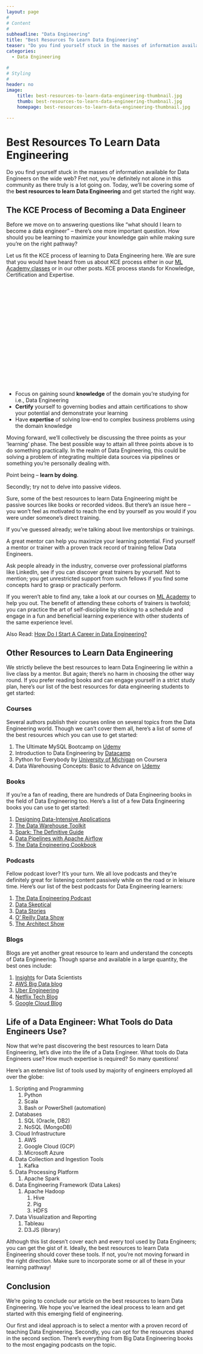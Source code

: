 ```yaml
---
layout: page
#
# Content
#
subheadline: "Data Engineering"
title: "Best Resources To Learn Data Engineering"
teaser: "Do you find yourself stuck in the masses of information available for Data Engineers on the wide web? Fret not, you’re definitely not alone in this community as there truly is a lot going on. Today, we’ll be covering some of the **best resources to learn Data Engineering** and get started the right way.**The KCE Process of Becoming a Data Engineer**--------------------------------------------"
categories:
  - Data Engineering

#
# Styling
#
header: no
image:
    title: best-resources-to-learn-data-engineering-thumbnail.jpg
    thumb: best-resources-to-learn-data-engineering-thumbnail.jpg
    homepage: best-resources-to-learn-data-engineering-thumbnail.jpg

---
```


# Best Resources To Learn Data Engineering

Do you find yourself stuck in the masses of information available for Data Engineers on the wide web? Fret not, you’re definitely not alone in this community as there truly is a lot going on. Today, we’ll be covering some of the **best resources to learn Data Engineering** and get started the right way.


**The KCE Process of Becoming a Data Engineer**
-----------------------------------------------


Before we move on to answering questions like “what should I learn to become a data engineer” – there’s one more important question. How should you be learning to maximize your knowledge gain while making sure you’re on the right pathway?


Let us fit the KCE process of learning to Data Engineering here. We are sure that you would have heard from us about KCE process either in our [ML Academy classes](https://mlacademy.io/course/) or in our other posts. KCE process stands for Knowledge, Certification and Expertise.


![](data:image/svg+xml,%3Csvg%20xmlns='http://www.w3.org/2000/svg'%20viewBox='0%200%201024%20547'%3E%3C/svg%3E)
* Focus on gaining sound **knowledge** of the domain you’re studying for i.e., Data Engineering
* **Certify** yourself to governing bodies and attain certifications to show your potential and demonstrate your learning
* Have **expertise** of solving low-end to complex business problems using the domain knowledge


Moving forward, we’ll collectively be discussing the three points as your ‘learning’ phase. The best possible way to attain all three points above is to do something practically. In the realm of Data Engineering, this could be solving a problem of integrating multiple data sources via pipelines or something you’re personally dealing with.


Point being – **learn by doing**. 


Secondly; try not to delve into passive videos. 


Sure, some of the best resources to learn Data Engineering might be passive sources like books or recorded videos. But there’s an issue here – you won’t feel as motivated to reach the end by yourself as you would if you were under someone’s direct training.


If you’ve guessed already; we’re talking about live mentorships or trainings.


A great mentor can help you maximize your learning potential. Find yourself a mentor or trainer with a proven track record of training fellow Data Engineers. 


Ask people already in the industry, converse over professional platforms like LinkedIn, see if you can discover great trainers by yourself. Not to mention; you get unrestricted support from such fellows if you find some concepts hard to grasp or practically perform.


If you weren’t able to find any, take a look at our courses on [ML Academy](https://mlacademy.io/course/) to help you out. The benefit of attending these cohorts of trainers is twofold; you can practice the art of self-discipline by sticking to a schedule and engage in a fun and beneficial learning experience with other students of the same experience level.


Also Read: [How Do I Start A Career in Data Engineering?](https://mlacademy.io/how-do-i-start-a-career-in-data-engineering/)


**Other Resources to Learn Data Engineering**
---------------------------------------------


We strictly believe the best resources to learn Data Engineering lie within a live class by a mentor. But again; there’s no harm in choosing the other way round. If you prefer reading books and can engage yourself in a strict study plan, here’s our list of the best resources for data engineering students to get started:


### **Courses**


Several authors publish their courses online on several topics from the Data Engineering world. Though we can’t cover them all, here’s a list of some of the best resources which you can use to get started:


1. The Ultimate MySQL Bootcamp on [Udemy](https://www.udemy.com/course/the-ultimate-mysql-bootcamp-go-from-sql-beginner-to-expert/)
2. Introduction to Data Engineering by [Datacamp](https://www.datacamp.com/courses/introduction-to-data-engineering)
3. Python for Everybody by [University of Michigan](https://www.coursera.org/specializations/python) on Coursera
4. Data Warehousing Concepts: Basic to Advance on [Udemy](https://www.udemy.com/course/master-datawarehouse-concepts-step-by-step-from-scratch/)


### **Books**


If you’re a fan of reading, there are hundreds of Data Engineering books in the field of Data Engineering too. Here’s a list of a few Data Engineering books you can use to get started:


1. [Designing Data-Intensive Applications](https://www.amazon.in/Data-Engineering-Information-Intelligence-International/dp/1441901752)
2. [The Data Warehouse Toolkit](https://amzn.to/3j6jhfT)
3. [Spark: The Definitive Guide](https://amzn.to/37kD5ts)
4. [Data Pipelines with Apache Airflow](https://www.amazon.com/gp/product/1617296902/ref=as_li_tl?ie=UTF8&camp=1789&creative=9325&creativeASIN=1617296902&linkCode=as2&tag=snirsuggestin-20&linkId=8719ac0d6f94cb610cf694656c0f2a20)
5. [The Data Engineering Cookbook](https://andreaskretz.com/the-cookbook/)


### **Podcasts**


Fellow podcast lover? It’s your turn. We all love podcasts and they’re definitely great for listening content passively while on the road or in leisure time. Here’s our list of the best podcasts for Data Engineering learners:


1. [The Data Engineering Podcast](https://www.dataengineeringpodcast.com/)
2. [Data Skeptical](https://dataskeptic.com/)
3. [Data Stories](https://datastori.es/)
4. [O’ Reilly Data Show](https://www.oreilly.com/radar/topics/oreilly-data-show-podcast/)
5. [The Architect Show](https://architechtshow.com/)


### **Blogs**


Blogs are yet another great resource to learn and understand the concepts of Data Engineering. Though sparse and available in a large quantity, the best ones include:


1. [Insights](https://blog.insightdatascience.com/?source=post_page-----1db2312ecdaf--------------------------------) for Data Scientists
2. [AWS Big Data blog](https://aws.amazon.com/blogs/big-data/)
3. [Uber Engineering](https://eng.uber.com/)
4. [Netflix Tech Blog](https://netflixtechblog.com/?gi=7e8f1d0e6c)
5. [Google Cloud Blog](https://cloud.google.com/blog/products/data-analytics)


**Life of a Data Engineer: What Tools do Data Engineers Use?**
--------------------------------------------------------------


Now that we’re past discovering the best resources to learn Data Engineering, let’s dive into the life of a Data Engineer. What tools do Data Engineers use? How much expertise is required? So many questions!


Here’s an extensive list of tools used by majority of engineers employed all over the globe:


1. Scripting and Programming
	1. Python
	2. Scala
	3. Bash or PowerShell (automation)
2. Databases
	1. SQL (Oracle, DB2)
	2. NoSQL (MongoDB)
3. Cloud Infrastructure
	1. AWS
	2. Google Cloud (GCP)
	3. Microsoft Azure
4. Data Collection and Ingestion Tools
	1. Kafka
5. Data Processing Platform
	1. Apache Spark
6. Data Engineering Framework (Data Lakes)
	1. Apache Hadoop
		1. Hive
		2. Pig
		3. HDFS
7. Data Visualization and Reporting
	1. Tableau
	2. D3.JS (library)


Although this list doesn’t cover each and every tool used by Data Engineers; you can get the gist of it. Ideally, the best resources to learn Data Engineering should cover these tools. If not, you’re not moving forward in the right direction. Make sure to incorporate some or all of these in your learning pathway!


**Conclusion**
--------------


We’re going to conclude our article on the best resources to learn Data Engineering. We hope you’ve learned the ideal process to learn and get started with this emerging field of engineering. 


Our first and ideal approach is to select a mentor with a proven record of teaching Data Engineering. Secondly, you can opt for the resources shared in the second section. There’s everything from Big Data Engineering books to the most engaging podcasts on the topic.


